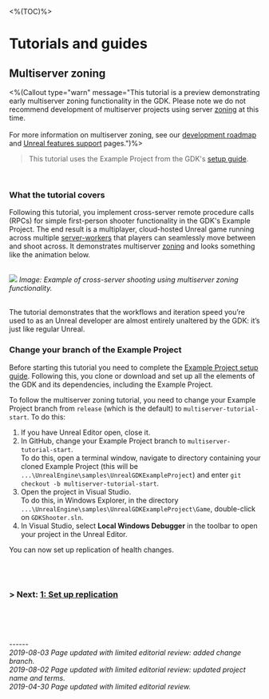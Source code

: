 <%(TOC)%>
# Tutorials and guides
## Multiserver zoning
<%(Callout type="warn" message="This tutorial is a preview demonstrating early multiserver zoning functionality in the GDK. Please note we do not recommend development of multiserver projects using server [zoning]({{urlRoot}}/content/glossary#worker) at this time. </br></br>
For more information on multiserver zoning, see our [development roadmap](https://github.com/spatialos/UnrealGDK/projects/1) and [Unreal features support]({{urlRoot}}/unreal-features-support) pages.")%>	


> This tutorial uses the Example Project from the GDK's [setup guide]({{urlRoot}}/content/get-started/example-project/exampleproject-intro).</br>

<br/>

### What the tutorial covers



Following this tutorial, you implement cross-server remote procedure calls (RPCs) for simple first-person shooter functionality in the GDK's Example Project. The end result is a multiplayer, cloud-hosted Unreal game running across multiple [server-workers]({{urlRoot}}/content/glossary#worker) that players can seamlessly move between and shoot across. It demonstrates multiserver [zoning]({{urlRoot}}/content/glossary#server-workers) and looks something like the animation below.</br></br>

![]({{assetRoot}}assets/tutorial/cross-server-shooting.gif)
_Image: Example of cross-server shooting using multiserver zoning functionality._ </br></br>

The tutorial demonstrates that the workflows and iteration speed you’re used to as an Unreal developer are almost entirely unaltered by the GDK: it’s just like regular Unreal.

### Change your branch of the Example Project 

Before starting this tutorial you need to complete the [Example Project setup guide]({{urlRoot}}/content/get-started/example-project/exampleproject-intro). Following this, you clone or download and set up all the elements of the GDK and its dependencies, including the Example Project.

To follow the multiserver zoning tutorial, you need to change your Example Project branch from `release` (which is the default) to `multiserver-tutorial-start`. To do this:

1. If you have Unreal Editor open, close it.
2. In GitHub, change your Example Project branch to `multiserver-tutorial-start`.</br>
To do this, open a terminal window, navigate to directory containing your cloned Example Project (this will be    `...\UnrealEngine\samples\UnrealGDKExampleProject`) and enter `git checkout -b multiserver-tutorial-start`.
3. Open the project in Visual Studio.</br>
To do this, in Windows Explorer, in the directory `...\UnrealEngine\samples\UnrealGDKExampleProject\Game`, double-click on `GDKShooter.sln`.
4. In Visual Studio, select **Local Windows Debugger** in the toolbar to open your project in the Unreal Editor.

You can now set up replication of health changes. 

</br>
</br>

### **> Next:** [1: Set up replication]({{urlRoot}}/content/tutorials/multiserver-shooter/tutorial-multiserver-healthchanges)


<br/>
<br/>


<br/>------<br/>
_2019-08-03 Page updated with limited editorial review: added change branch._</br>
_2019-08-02 Page updated with limited editorial review: updated project name and terms._</br>
_2019-04-30 Page updated with limited editorial review._
